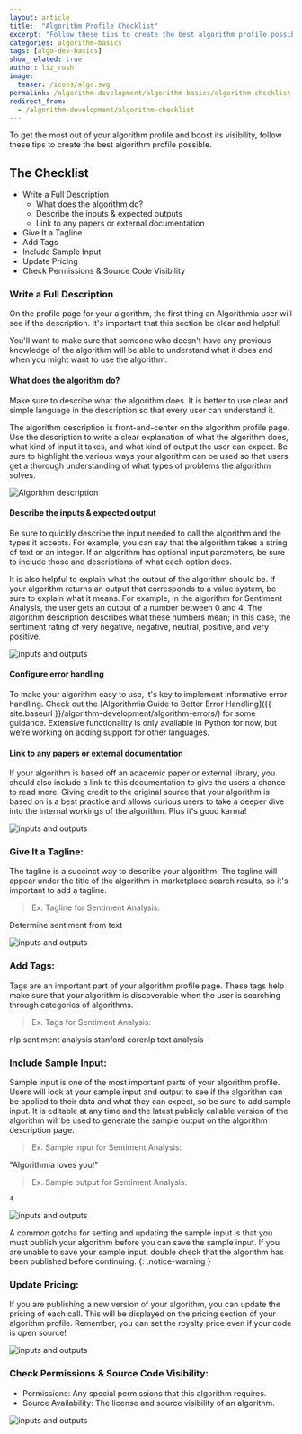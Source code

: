 ```yaml
---
layout: article
title:  "Algorithm Profile Checklist"
excerpt: "Follow these tips to create the best algorithm profile possible."
categories: algorithm-basics
tags: [algo-dev-basics]
show_related: true
author: liz_rush
image:
  teaser: /icons/algo.svg
permalink: /algorithm-development/algorithm-basics/algorithm-checklist
redirect_from:
  - /algorithm-development/algorithm-checklist
---
```


To get the most out of your algorithm profile and boost its visibility, follow these tips to create the best algorithm profile possible.

## The Checklist

* Write a Full Description
  * What does the algorithm do?
  * Describe the inputs & expected outputs
  * Link to any papers or external documentation
* Give It a Tagline
* Add Tags
* Include Sample Input
* Update Pricing
* Check Permissions & Source Code Visibility


### Write a Full Description

On the profile page for your algorithm, the first thing an Algorithmia user will see if the description. It's important that this section be clear and helpful!

You'll want to make sure that someone who doesn't have any previous knowledge of the algorithm will be able to understand what it does and when you might want to use the algorithm.

#### What does the algorithm do?

Make sure to describe what the algorithm does. It is better to use clear and simple language in the description so that every user can understand it.

The algorithm description is front-and-center on the algorithm profile page. Use the description to write a clear explanation of what the algorithm does, what kind of input it takes, and what kind of output the user can expect. Be sure to highlight the various ways your algorithm can be used so that users get a thorough understanding of what types of problems the algorithm solves.

<img src="{{ site.baseurl }}/images/post_images/algorithm_checklist/description.png" alt="Algorithm description" class="screenshot img-md">

#### Describe the inputs & expected output

Be sure to quickly describe the input needed to call the algorithm and the types it accepts. For example, you can say that the algorithm takes a string of text or an integer. If an algorithm has optional input parameters, be sure to include those and descriptions of what each option does.

It is also helpful to explain what the output of the algorithm should be. If your algorithm returns an output that corresponds to a value system, be sure to explain what it means. For example, in the algorithm for Sentiment Analysis, the user gets an output of a number between 0 and 4. The algorithm description describes what these numbers mean; in this case, the sentiment rating of very negative, negative, neutral, positive, and very positive.

<img src="{{ site.baseurl }}/images/post_images/algorithm_checklist/io.png" alt="inputs and outputs" class="screenshot img-md">

#### Configure error handling

To make your algorithm easy to use, it's key to implement informative error handling. Check out the [Algorithmia Guide to Better Error Handling]({{ site.baseurl }}/algorithm-development/algorithm-errors/) for some guidance. Extensive functionality is only available in Python for now, but we're working on adding support for other languages.

#### Link to any papers or external documentation

If your algorithm is based off an academic paper or external library, you should also include a link to this documentation to give the users a chance to read more. Giving credit to the original source that your algorithm is based on is a best practice and allows curious users to take a deeper dive into the internal workings of the algorithm. Plus it's good karma!

<img src="{{ site.baseurl }}/images/post_images/algorithm_checklist/credits.png" alt="inputs and outputs" class="screenshot img-md">

### Give It a Tagline:

The tagline is a succinct way to describe your algorithm. The tagline will appear under the title of the algorithm in marketplace search results, so it's important to add a tagline.

> Ex. Tagline for Sentiment Analysis:

Determine sentiment from text

<img src="{{ site.baseurl }}/images/post_images/algorithm_checklist/search.png" alt="inputs and outputs" class="screenshot img-md">

### Add Tags:

Tags are an important part of your algorithm profile page. These tags help make sure that your algorithm is discoverable when the user is searching through categories of algorithms.

> Ex. Tags for Sentiment Analysis:

nlp
sentiment analysis
stanford corenlp
text analysis

### Include Sample Input:

Sample input is one of the most important parts of your algorithm profile. Users will look at your sample input and output to see if the algorithm can be applied to their data and what they can expect, so be sure to add sample input. It is editable at any time and the latest publicly callable version of the algorithm will be used to generate the sample output on the algorithm description page.

> Ex. Sample input for Sentiment Analysis:

"Algorithmia loves you!"

> Ex. Sample output for Sentiment Analysis:

`4`

<img src="{{ site.baseurl }}/images/post_images/algorithm_checklist/sample_input.png" alt="inputs and outputs" class="screenshot img-md">

A common gotcha for setting and updating the sample input is that you must publish your algorithm before you can save the sample input. If you are unable to save your sample input, double check that the algorithm has been published before continuing.
{: .notice-warning }

### Update Pricing:

If you are publishing a new version of your algorithm, you can update the pricing of each call. This will be displayed on the pricing section of your algorithm profile. Remember, you can set the royalty price even if your code is open source!

<img src="{{ site.baseurl }}/images/post_images/algorithm_checklist/cost.png" alt="inputs and outputs" class="screenshot img-md">

### Check Permissions & Source Code Visibility:

* Permissions: Any special permissions that this algorithm requires.
* Source Availability: The license and source visibility of an algorithm.

<img src="{{ site.baseurl }}/images/post_images/algorithm_checklist/permissions.png" alt="inputs and outputs" class="screenshot img-md">